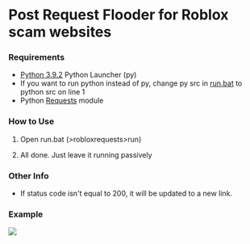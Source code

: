 <h1>Post Request Flooder for Roblox scam websites</h1>
<h3>Requirements</h3>

- <a href=https://www.python.org/downloads/>Python 3.9.2</a> Python Launcher (py)
- If you want to run python instead of py, change py src in <a href=https://github.com/RealLuminous/robloxrequests/blob/main/run.bat>run.bat</a> to python src on line 1
- Python <a href=https://requests.readthedocs.io/en/master/>Requests</a> module

<h3>How to Use</h3>

1) Open run.bat (>robloxrequests>run)

2) All done. Just leave it running passively

<h3>Other Info</h3>

- If status code isn't equal to 200, it will be updated to a new link.

<h3>Example</h3>
<img src=https://pays.host/uploads/1fbf4ee3-93c4-40be-9bc5-190fc26fd0a0/1uzsOOy4.png>
